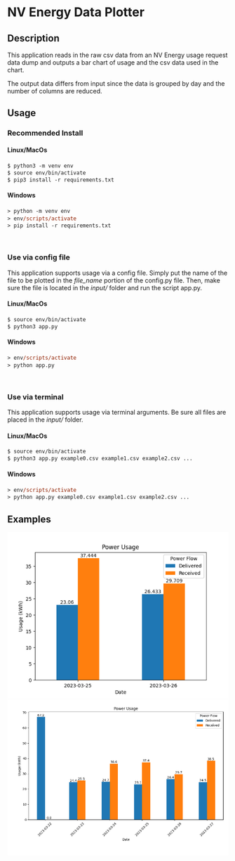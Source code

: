 # NV Energy Data Plotter

## Description
This application reads in the raw csv data from an NV Energy usage request data dump and outputs a bar chart of usage and the csv data used in the chart. 

The output data differs from input since the data is grouped by day and the number of columns are reduced.

## Usage

### Recommended Install

#### Linux/MacOs
```console
$ python3 -m venv env
$ source env/bin/activate
$ pip3 install -r requirements.txt
```

#### Windows
```ps
> python -m venv env
> env/scripts/activate
> pip install -r requirements.txt
```

<br>

### Use via config file
This application supports usage via a config file. Simply put the name of the file to be plotted in the _file_name_ portion of the config.py file. Then, make sure the file is located in the _input/_ folder and run the script app.py.

#### Linux/MacOs
```console
$ source env/bin/activate
$ python3 app.py
```

#### Windows
```ps
> env/scripts/activate
> python app.py
```

<br>

### Use via terminal
This application supports usage via terminal arguments. Be sure all files are placed in the _input/_ folder.

#### Linux/MacOs
```console
$ source env/bin/activate
$ python3 app.py example0.csv example1.csv example2.csv ...
```

#### Windows
```ps
> env/scripts/activate
> python app.py example0.csv example1.csv example2.csv ...
```

## Examples
<img src="./readme_img/Figure_1.png">

<img src="./readme_img/Figure_2_0.png">